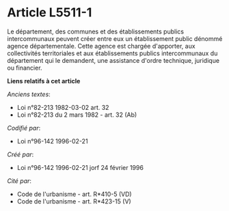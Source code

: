 # Article L5511-1

Le département, des communes et des établissements publics intercommunaux peuvent créer entre eux un établissement public
dénommé agence départementale. Cette agence est chargée d'apporter, aux collectivités territoriales et aux établissements
publics intercommunaux du département qui le demandent, une assistance d'ordre technique, juridique ou financier.

**Liens relatifs à cet article**

_Anciens textes_:

  - Loi n°82-213 1982-03-02 art. 32
  - Loi n°82-213 du 2 mars 1982 - art. 32 (Ab)

_Codifié par_:

  - Loi n°96-142 1996-02-21

_Créé par_:

  - Loi n°96-142 1996-02-21 jorf 24 février 1996

_Cité par_:

  - Code de l'urbanisme - art. R*410-5 (VD)
  - Code de l'urbanisme - art. R*423-15 (V)
